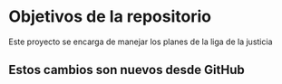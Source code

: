 # Objetivos de la repositorio

Este proyecto se encarga de manejar los planes de la liga de la justicia

## Estos cambios son nuevos desde GitHub


